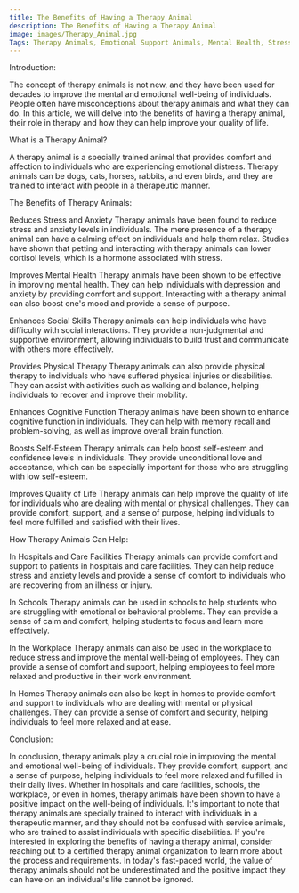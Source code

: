 ```yaml
---
title: The Benefits of Having a Therapy Animal
description: The Benefits of Having a Therapy Animal
image: images/Therapy_Animal.jpg
Tags: Therapy Animals, Emotional Support Animals, Mental Health, Stress and Anxiety, Physical Therapy, Cognitive Function, Self-Esteem, Quality of Life, Hospitals, Care Facilities, Schools, Workplace, Homes, Animal-Assisted Therapy, Pet Therapy.
---
```


Introduction:

The concept of therapy animals is not new, and they have been used for decades to improve the mental and emotional well-being of individuals. People often have misconceptions about therapy animals and what they can do. In this article, we will delve into the benefits of having a therapy animal, their role in therapy and how they can help improve your quality of life.

What is a Therapy Animal?

A therapy animal is a specially trained animal that provides comfort and affection to individuals who are experiencing emotional distress. Therapy animals can be dogs, cats, horses, rabbits, and even birds, and they are trained to interact with people in a therapeutic manner.

The Benefits of Therapy Animals:

Reduces Stress and Anxiety
Therapy animals have been found to reduce stress and anxiety levels in individuals. The mere presence of a therapy animal can have a calming effect on individuals and help them relax. Studies have shown that petting and interacting with therapy animals can lower cortisol levels, which is a hormone associated with stress.

Improves Mental Health
Therapy animals have been shown to be effective in improving mental health. They can help individuals with depression and anxiety by providing comfort and support. Interacting with a therapy animal can also boost one's mood and provide a sense of purpose.

Enhances Social Skills
Therapy animals can help individuals who have difficulty with social interactions. They provide a non-judgmental and supportive environment, allowing individuals to build trust and communicate with others more effectively.

Provides Physical Therapy
Therapy animals can also provide physical therapy to individuals who have suffered physical injuries or disabilities. They can assist with activities such as walking and balance, helping individuals to recover and improve their mobility.

Enhances Cognitive Function
Therapy animals have been shown to enhance cognitive function in individuals. They can help with memory recall and problem-solving, as well as improve overall brain function.

Boosts Self-Esteem
Therapy animals can help boost self-esteem and confidence levels in individuals. They provide unconditional love and acceptance, which can be especially important for those who are struggling with low self-esteem.

Improves Quality of Life
Therapy animals can help improve the quality of life for individuals who are dealing with mental or physical challenges. They can provide comfort, support, and a sense of purpose, helping individuals to feel more fulfilled and satisfied with their lives.

How Therapy Animals Can Help:

In Hospitals and Care Facilities
Therapy animals can provide comfort and support to patients in hospitals and care facilities. They can help reduce stress and anxiety levels and provide a sense of comfort to individuals who are recovering from an illness or injury.

In Schools
Therapy animals can be used in schools to help students who are struggling with emotional or behavioral problems. They can provide a sense of calm and comfort, helping students to focus and learn more effectively.

In the Workplace
Therapy animals can also be used in the workplace to reduce stress and improve the mental well-being of employees. They can provide a sense of comfort and support, helping employees to feel more relaxed and productive in their work environment.

In Homes
Therapy animals can also be kept in homes to provide comfort and support to individuals who are dealing with mental or physical challenges. They can provide a sense of comfort and security, helping individuals to feel more relaxed and at ease.

Conclusion:

In conclusion, therapy animals play a crucial role in improving the mental and emotional well-being of individuals. They provide comfort, support, and a sense of purpose, helping individuals to feel more relaxed and fulfilled in their daily lives. Whether in hospitals and care facilities, schools, the workplace, or even in homes, therapy animals have been shown to have a positive impact on the well-being of individuals. It's important to note that therapy animals are specially trained to interact with individuals in a therapeutic manner, and they should not be confused with service animals, who are trained to assist individuals with specific disabilities. If you're interested in exploring the benefits of having a therapy animal, consider reaching out to a certified therapy animal organization to learn more about the process and requirements. In today's fast-paced world, the value of therapy animals should not be underestimated and the positive impact they can have on an individual's life cannot be ignored.